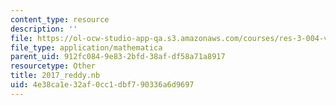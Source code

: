 ```yaml
---
content_type: resource
description: ''
file: https://ol-ocw-studio-app-qa.s3.amazonaws.com/courses/res-3-004-visualizing-materials-science-fall-2017/4e38ca1e32af0cc1dbf790336a6d9697_2017_reddy.nb
file_type: application/mathematica
parent_uid: 912fc084-9e83-2bfd-38af-df58a71a8917
resourcetype: Other
title: 2017_reddy.nb
uid: 4e38ca1e-32af-0cc1-dbf7-90336a6d9697
---
```

